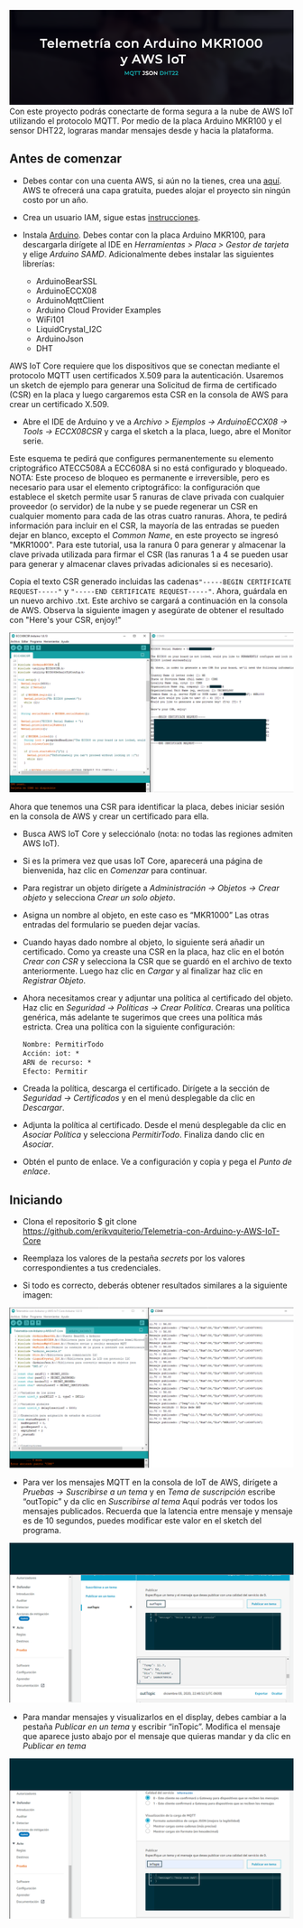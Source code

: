 ![](/files/mkr1000-aws-iot.png)
Con este proyecto podrás conectarte de forma segura a la nube de AWS IoT utilizando el protocolo MQTT. Por medio de la placa Arduino MKR100 y el sensor DHT22, lograras mandar mensajes desde y hacia la plataforma. 

## Antes de comenzar 
- Debes contar con una cuenta AWS, si aún no la tienes, crea una [aquí](https://aws.amazon.com/es/free/?all-free-tier.sort-by=item.additionalFields.SortRank&all-free-tier.sort-order=asc). AWS te ofrecerá una capa gratuita, puedes alojar el proyecto sin ningún costo por un año. 

- Crea un usuario IAM, sigue estas [instrucciones](https://docs.aws.amazon.com/es_es/rekognition/latest/dg/setting-up.html).

- Instala [Arduino](https://www.arduino.cc/en/software). Debes contar con la placa Arduino MKR100, para descargarla dirígete al IDE en *Herramientas > Placa > Gestor de tarjeta* y elige *Arduino SAMD*. Adicionalmente debes instalar las siguientes librerías: 
    - ArduinoBearSSL
    - ArduinoECCX08
    - ArduinoMqttClient
    - Arduino Cloud Provider Examples
    - WiFi101
    - LiquidCrystal_I2C
    - ArduinoJson
    - DHT

AWS IoT Core requiere que los dispositivos que se conectan mediante el protocolo MQTT usen certificados X.509 para la autenticación. Usaremos un sketch de ejemplo para generar una Solicitud de firma de certificado (CSR) en la placa y luego cargaremos esta CSR en la consola de AWS para crear un certificado X.509.

- Abre el IDE de Arduino y ve a *Archivo > Ejemplos -> ArduinoECCX08 -> Tools -> ECCX08CSR* y carga el sketch a la placa, luego, abre el Monitor serie.

Este esquema te pedirá que configures permanentemente su elemento criptográfico ATECC508A a ECC608A si no está configurado y bloqueado. NOTA: Este proceso de bloqueo es permanente e irreversible, pero es necesario para usar el elemento criptográfico: la configuración que establece el sketch permite usar 5 ranuras de clave privada con cualquier proveedor (o servidor) de la nube y se puede regenerar un CSR en cualquier momento para cada de las otras cuatro ranuras. Ahora, te pedirá información para incluir en el CSR, la mayoría de las entradas se pueden dejar en blanco, excepto el *Common Name*, en este proyecto se ingresó "MKR1000". Para este tutorial, usa la ranura 0 para generar y almacenar la clave privada utilizada para firmar el CSR (las ranuras 1 a 4 se pueden usar para generar y almacenar claves privadas adicionales si es necesario).

Copia el texto CSR generado incluidas las cadenas```"-----BEGIN CERTIFICATE REQUEST-----"``` y ```"-----END CERTIFICATE REQUEST-----"```. Ahora, guárdala en un nuevo archivo .txt. Este archivo se cargará a continuación en la consola de AWS. Observa la siguiente imagen y asegúrate de obtener el resultado con "Here's your CSR, enjoy!"

![](/files/eccx08.png)

Ahora que tenemos una CSR para identificar la placa, debes iniciar sesión en la consola de AWS y crear un certificado para ella.

- Busca AWS IoT Core y selecciónalo (nota: no todas las regiones admiten AWS IoT).

- Si es la primera vez que usas IoT Core, aparecerá una página de bienvenida, haz clic en *Comenzar* para continuar.

- Para registrar un objeto dirígete a *Administración -> Objetos -> Crear objeto* y selecciona *Crear un solo objeto*.

- Asigna un nombre al objeto, en este caso es “MKR1000” Las otras entradas del formulario se pueden dejar vacías.

- Cuando hayas dado nombre al objeto, lo siguiente será añadir un certificado. Como ya creaste una CSR en la placa, haz clic en el botón *Crear con CSR* y selecciona la CSR que se guardó en el archivo de texto anteriormente. Luego haz clic en *Cargar* y al finalizar haz clic en *Registrar Objeto*.

- Ahora necesitamos crear y adjuntar una política al certificado del objeto. Haz clic en *Seguridad -> Políticas -> Crear Política*. Crearas una política genérica, más adelante te sugerimos que crees una política más estricta. Crea una política con la siguiente configuración:

    ```
    Nombre: PermitirTodo
    Acción: iot: *
    ARN de recurso: *
    Efecto: Permitir
    ```
-  Creada la política, descarga el certificado. Dirígete a la sección de *Seguridad -> Certificados* y en el menú desplegable da clic en *Descargar*.

- Adjunta la política al certificado. Desde el menú desplegable da clic en *Asociar Política* y selecciona *PermitirTodo*. Finaliza dando clic en *Asociar*.

- Obtén el punto de enlace. Ve a configuración y copia y pega el *Punto de enlace*.


## Iniciando
- Clona el repositorio
    $ git clone https://github.com/erikvquiterio/Telemetria-con-Arduino-y-AWS-IoT-Core

- Reemplaza los valores de la pestaña *secrets* por los valores correspondientes a tus credenciales.

- Si todo es correcto, deberás obtener resultados similares a la siguiente imagen:

![](/files/test-send-data.png)

- Para ver los mensajes MQTT en la consola de IoT de AWS, dirígete a *Pruebas -> Suscribirse a un tema* y en *Tema de suscripción* escribe “outTopic” y da clic en *Suscribirse al tema* Aquí podrás ver todos los mensajes publicados. Recuerda que la latencia entre mensaje y mensaje es de 10 segundos, puedes modificar este valor en el sketch del programa.

![](/files/test-publish-data.png)

- Para mandar mensajes y visualizarlos en el display, debes cambiar a la pestaña *Publicar en un tema* y escribir “inTopic”. Modifica el mensaje que aparece justo abajo por el mensaje que quieras mandar y da clic en *Publicar en tema* 

![](/files/test-receive-data.png)
